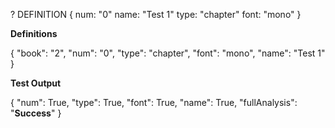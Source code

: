 ? DEFINITION {
    num: "0"
    name: "Test 1"
    type: "chapter"
    font: "mono"
}

**Definitions**

{
    "book": "2",
     "num": "0",
    "type": "chapter",
    "font": "mono",
    "name": "Test 1"
}

**Test Output**

{
     "num": True,
    "type": True,
    "font": True,
    "name": True,
    "fullAnalysis": "**Success**"
}